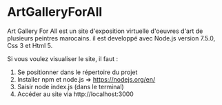 # ArtGalleryForAll
Art Gallery For All est un site d'exposition virtuelle d'oeuvres d'art de plusieurs peintres marocains. il est developpé avec Node.js version 7.5.0, Css 3 et Html 5.


Si vous voulez visualiser le site, il faut :

1.	Se positionner dans le répertoire du projet 
2.	Installer npm  et node.js => https://nodejs.org/en/
3.	Saisir node index.js (dans le terminal)
4.	Accéder au site via http://localhost:3000 
